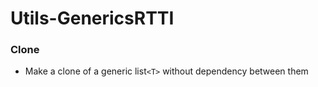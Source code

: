 # Utils-GenericsRTTI

### Clone
  - Make a clone of a generic list`<T>` without dependency between them
